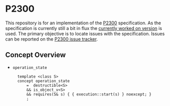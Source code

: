 # P2300

This repository is for an implementation of the
[P2300](http://wg21.link/p2300) specification. As the
specification is currently still a bit in flux the [currently worked on
version](https://brycelelbach.github.io/wg21_p2300_std_execution/std_execution.html)
is used. The primary objective is to locate issues with the specification. Issues
can be reported on the [P2300 issue tracker](https://github.com/brycelelbach/wg21_p2300_std_execution/issues).

## Concept Overview

- `operation_state`

        template <class S>
        concept operation_state
            =  destructible<S>
            && is_object_v<S>
            && requires(S& s) { { execution::start(s) } noexcept; }
            ;
